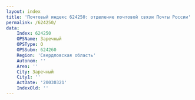 ```yaml
---
layout: index
title: 'Почтовый индекс 624250: отделение почтовой связи Почты России'
permalink: /624250/
data:
    Index: 624250
    OPSName: Заречный
    OPSType: О
    OPSSubm: 624260
    Region: 'Свердловская область'
    Autonom: ''
    Area: ''
    City: Заречный
    City1: ''
    ActDate: '20030321'
    IndexOld: ''
---
```

